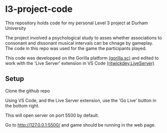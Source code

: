 # l3-project-code

This repository holds code for my personal Level 3 project at Durham University

The project involved a psychological study to asses whether associations to consonant and dissonant musical intervals can be chnage by gameplay.
The code in this repo was used for the game the participants played.

This code was developped on the Gorilla platform [(gorilla.sc)](https://gorilla.sc/) and edited to work with the 'Live Server' extension in VS Code [(ritwickdey.LiveServer)](https://marketplace.visualstudio.com/items?itemName=ritwickdey.LiveServer)

## Setup

Clone the github repo

Using VS Code, and the Live Server extension, use the 'Go Live' button in the bottom right.

This will open server on port 5500 by default.

Go to http://127.0.0.1:5500/ and game should be running in the web page.
